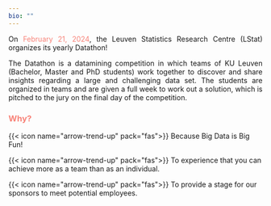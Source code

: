 ```yaml
---
bio: ""
---
```

<p style='text-align: justify;'> On <dim style="color: #F88379"> February 21, 2024</dim>, the Leuven Statistics Research Centre (LStat) organizes its yearly Datathon! </p>

<p style='text-align: justify;'> The Datathon is a datamining competition in which teams of KU Leuven (Bachelor, Master and PhD students) work together to discover and share insights regarding a large and challenging data set. The students are organized in teams and are given a full week to work out a solution, which is pitched to the jury on the final day of the competition. </p>

<h3 style="color: #F88379"> Why? </h3>

{{< icon name="arrow-trend-up" pack="fas">}} Because Big Data is Big Fun! 

{{< icon name="arrow-trend-up" pack="fas">}} To experience that you can achieve more as a team than as an individual.

{{< icon name="arrow-trend-up" pack="fas">}} To provide a stage for our sponsors to meet potential employees.

<br/>






